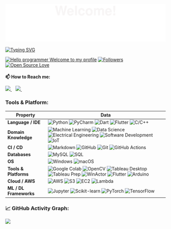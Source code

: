 ![](assets/animation_up.svg)

[![Typing SVG](https://readme-typing-svg.herokuapp.com?color=%2336BCF7&center=true&vCenter=true&width=600&lines=Hi+there+👋,+I+am+Asliddin+Boburkhanov;+Welcome+to+My+Profile!;Over+6+years+of+programming+experience;Live+in+Japan;Always+learning+new+things+;Machine+learning+enthusiast+and+Back-end+Developer)](https://git.io/typing-svg)

[![Hello programmer Welcome to my profile](https://img.shields.io/badge/Hello_Developers-Welcome-gold.svg?style=flat&logo=github)](https://github.com/asliddinxanov) [![Followers](https://img.shields.io/github/followers/asliddinxanov?style=social)](https://github.com/asliddinxanov?tab=followers) [![Open Source Love](https://badges.frapsoft.com/os/v2/open-source.svg?v=103)](https://github.com/asliddinxanov?tab=repositories)
<!-- [![Repos Badge](https://badges.pufler.dev/repos/asliddinxanov)](https://github.com/asliddinxanov?tab=repositories) --> 

####

**📫 How to Reach me:**

<a href="https://www.linkedin.com/in/asliddin-boburkhanov-158a10197/"> <img src="https://img.icons8.com/fluent/48/000000/linkedin.png" width="50px"/> </a>&nbsp;&nbsp;
<a href="https://twitter.com/xanov_a"> <img src="https://img.icons8.com/fluency/48/000000/twitter.png" width="50px"/> </a>&nbsp;&nbsp;
<!---<a href="https://t.me/Xanov_A"> <img src="https://img.icons8.com/fluency/48/000000/telegram-app.png" width="50px"/> </a>&nbsp;&nbsp;-->
 <!-- <img src="https://visitor-badge.laobi.icu/badge?page_id=BEPb.BEPb" alt="visitors"/> -->

### Tools & Platform:

Property | Data
--- | --- 
**Language / IDE** | ![Python](https://img.shields.io/badge/-Python-3776AB?style=flat&logo=Python&logoColor=white) ![PyCharm](https://img.shields.io/badge/-PyCharm-3776AB?style=flat&logo=PyCharm&logoColor=white) ![Dart](https://img.shields.io/badge/-Dart-0175C2?style=flat&logo=Dart&logoColor=white) ![Flutter](https://img.shields.io/badge/-Flutter-02569B?style=flat&logo=Flutter&logoColor=white) ![C/C++](https://img.shields.io/badge/-C/C++-00599C?style=flat&logo=c%2B%2B&logoColor=white)
**Domain Knowledge** | ![Machine Learning](https://img.shields.io/badge/-Machine%20Learning-01D277?style=flat&logoColor=white) ![Data Science](https://img.shields.io/badge/-Data%20Science-FAB040?style=flat&logoColor=white) ![Electrical Engineering](https://img.shields.io/badge/-Electrical%20Engineering-4C8CBF?style=flat&logoColor=white) ![Software Development](https://img.shields.io/badge/-Software%20Development-FF6600?style=flat&logoColor=white) ![IoT](https://img.shields.io/badge/-IoT-00BFFF?style=flat&logo=raspberrypi&logoColor=white)
**CI / CD** | ![Markdown](https://img.shields.io/badge/-Markdown-2088FF?style=flat&logo=Markdown&logoColor=white) ![GitHub](https://img.shields.io/badge/-GitHub-2088FF?style=flat&logo=GitHub&logoColor=white) ![Git](https://img.shields.io/badge/-Git-2088FF?style=flat&logo=Git&logoColor=white) ![GitHub Actions](https://img.shields.io/badge/-GitHub%20Actions-2088FF?style=flat&logo=githubactions&logoColor=white)
**Databases** | ![MySQL](https://img.shields.io/badge/MySQL-%2300f.svg?style=flat&logo=mysql&logoColor=white) ![SQL](https://img.shields.io/badge/-SQL-black?style=flat&logo=postgresql&logoColor=blue)
**OS** | ![Windows](https://img.shields.io/badge/Windows-0078D6?style=flat&logo=windows&logoColor=white) ![macOS](https://img.shields.io/badge/macOS-000000?style=flat&logo=macos&logoColor=F0F0F0)
**Tools & Platforms** | ![Google Colab](https://img.shields.io/badge/Colab-F9AB00?style=flat&logo=googlecolab&logoColor=white) ![OpenCV](https://img.shields.io/badge/OpenCV-27338e?style=flat&logo=OpenCV&logoColor=white) ![Tableau Desktop](https://img.shields.io/badge/Tableau%20Desktop-E97627?style=flat&logo=Tableau&logoColor=white) ![Tableau Prep](https://img.shields.io/badge/Tableau%20Prep-FF7F50?style=flat&logo=Tableau&logoColor=white) ![WinActor](https://img.shields.io/badge/WinActor-007ACC?style=flat&logo=Windows&logoColor=white) ![Flutter](https://img.shields.io/badge/Flutter-02569B?style=flat&logo=Flutter&logoColor=white) ![Arduino](https://img.shields.io/badge/Arduino-00979D?style=flat&logo=Arduino&logoColor=white)
**Cloud / AWS** | ![AWS](https://img.shields.io/badge/AWS-232F3E?style=flat&logo=amazonaws&logoColor=white) ![S3](https://img.shields.io/badge/Amazon%20S3-569A31?style=flat&logo=amazonaws&logoColor=white) ![EC2](https://img.shields.io/badge/Amazon%20EC2-FF9900?style=flat&logo=amazonaws&logoColor=white) ![Lambda](https://img.shields.io/badge/AWS%20Lambda-FD4F00?style=flat&logo=awslambda&logoColor=white)
**ML / DL Frameworks** | ![Jupyter](https://img.shields.io/badge/-Jupyter-F37626?style=flat&logo=Jupyter&logoColor=white) ![Scikit-learn](https://img.shields.io/badge/-Scikit--Learn-F7931E?style=flat&logo=scikit-learn&logoColor=white) ![PyTorch](https://img.shields.io/badge/-PyTorch-EE4C2C?style=flat&logo=pytorch&logoColor=white) ![TensorFlow](https://img.shields.io/badge/-TensorFlow-FF6F00?style=flat&logo=tensorflow&logoColor=white)


<!-- GitHub stats graph -->
<!--### 📈 GitHub Activity Graph:-->
<!-- [![asliddinxanov's github activity graph](https://activity-graph.herokuapp.com/graph?username=asliddinxanov&theme=react-dark)](https://github.com/asliddinxanov/github-readme-activity-graph) -->
<!--   GitHub stats graph -->

### 📈 GitHub Activity Graph:

<img src="https://github-readme-streak-stats.herokuapp.com/?user=asliddinxanov"></img>
